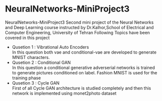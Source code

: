 # NeuralNetworks-MiniProject3
NeuralNetworks-MiniProject3
Second mini project of the Neural Networks and Deep Learning course instructed by Dr.Kalhor,School of Electrical and Computer Engineering, University of Tehran
Following Topics have been covered in this project
* Qusetion 1 : Vibrational Auto Encoders\
  In this question both vae and conditional-vae are developed to generate MNIST characters.
* Qusetion 2 : Conditional GAN\
  In this question a conditional generative adverserial networks is trained to generate pictures conditioned on label. Fashion MNIST is used for the training phase 
 * Qusetion 3 : Cycle GAN\
  First of all Cycle GAN architecture is studied completely and then this network is implemented using monet2photo dataset 
